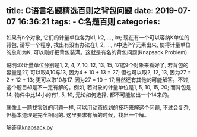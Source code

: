 title: C语言名题精选百则之背包问题
date: 2019-07-07 16:36:21
tags:
    - C名题百则
categories:
---
如果有n个对象, 它们的计量单位各为k1, k2, ..., kn; 现在有一个可以容纳K单位的背包, 请写一个程序, 找出有没有办法在1, 2, ..., n中选P个元素出来, 使得计量单位的总和为K, 可以刚好把背包装满。这就是有名的背包问题(Knapsack Problem)

说明:以计量单位分别是1, 2, 4, 7, 10, 12, 13, 15, 17这9个对象来看好了, 若背包的容量是27, 可以取4,10与13, 因为4 + 10 + 13 = 27; 但也可以取2, 12, 13, 因为27 = 2 + 12 + 13; 更可以取10与17, 因为27 = 10 + 17;当然还有其他的可能解答。不过,这个题目却是不一定有解的。例如, 若对象的计量单位是1, 5, 10, 15, 20; 而背包是14, 物件中比14小的有1, 5, 10, 无论如何选择, 都不可能加出一个14来的。

就像上一题找零钱的问题一样, 可以用动态规划的技巧来解这个问题, 不过会复杂, 但基本道理是完全相同的. 这里要求有解的时候，找出一个解。

解答见[knapsack.py](https://github.com/dengshilong/C100Problem/blob/master/chapter7/knapsack.py)
